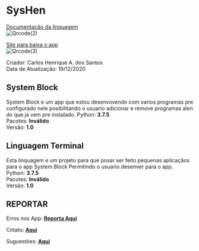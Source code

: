 # SysHen

<a href="https://carloshenrique13.github.io/SysHen/index.html" >Documentação da linquagem</a><br>
![Qrcode(2)](https://user-images.githubusercontent.com/62728022/102691934-debecc00-41ee-11eb-9a5f-d2b5084e19dc.png)

<a href="http://syshen.epizy.com/?i=1" >Site para baixa o app</a><br>
![Qrcode(3)](https://user-images.githubusercontent.com/62728022/102691936-e5e5da00-41ee-11eb-9c28-75a4a9448467.png)

Criador: Carlos Henrique A. dos Santos<br>
Data de Atualização: 19/12/2020

## System Block
System Block e um app que estou desenvovendo com varios programas pre configurado nele
	posibilitando o usuario adicionar e remove programas alen do que ja vem pre instalado.
 Python: **3.7.5**<br>
 Pacotes: **Inválido**<br>
 Versão: **1.0**
## Linguagem  Terminal
Esta linquagem e um projeto para que posar ser feito pequenas aplicaçãos para o app System Block
 Permitindo o usuario desenver para o app.<br>
 Python: **3.7.5**<br>
 Pacotes: **Inválido**<br>
 Versão: **1.0**
## REPORTAR 
 Erros nos App: <a href="https://github.com/CarlosHenrique13/SysHen/issues/1">**Reporta Aqui**</a><br>
 
 Cntato: <a href="https://github.com/CarlosHenrique13/SysHen/issues/2">**Aqui** </a><br>
 
 Suguestões: <a href="https://github.com/CarlosHenrique13/SysHen/issues/3">**Aqui**</a>

